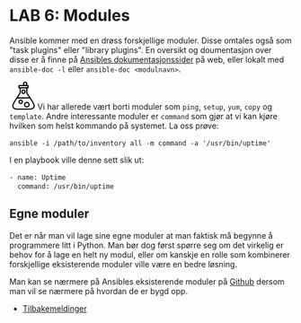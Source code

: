 # LAB 6: Modules
Ansible kommer med en drøss forskjellige moduler. Disse omtales også som "task plugins" eller "library plugins". En oversikt og doumentasjon over disse er å finne på [Ansibles dokumentasjonssider](https://docs.ansible.com/ansible/latest/modules/modules_by_category.html) på web, eller lokalt med `ansible-doc -l` eller `ansible-doc <modulnavn>`.

![oppgave](lab/image/task.png)Vi har allerede vært borti moduler som `ping`, `setup`, `yum`, `copy` og `template`. Andre interessante moduler er `command` som gjør at vi kan kjøre hvilken som helst kommando på systemet. La oss prøve:

```
ansible -i /path/to/inventory all -m command -a '/usr/bin/uptime'
```

I en playbook ville denne sett slik ut:
```
- name: Uptime
  command: /usr/bin/uptime
```

## Egne moduler
Det er når man vil lage sine egne moduler at man faktisk må begynne å programmere litt i Python. Man bør dog først spørre seg om det virkelig er behov for å lage en helt ny modul, eller om kanskje en rolle som kombinerer forskjellige eksisterende moduler ville være en bedre løsning.

Man kan se nærmere på Ansibles eksisterende moduler på [Github](https://github.com/ansible/ansible/tree/devel/lib/ansible/modules) dersom man vil se nærmere på hvordan de er bygd opp.

* [Tilbakemeldinger](lab/7-feedback.md)